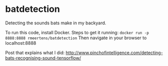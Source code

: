 # batdetection
Detecting the sounds bats make in my backyard. 

To run this code, install Docker. 
Steps to get it running: 
`docker run -p 8888:8888 rmeertens/batdetection`
Then navigate in your browser to localhost:8888


Post that explains what I did: http://www.pinchofintelligence.com/detecting-bats-recognising-sound-tensorflow/
